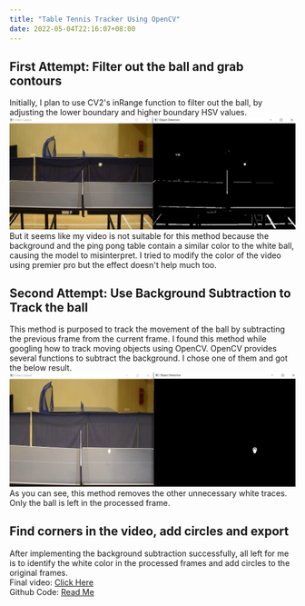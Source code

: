 ```yaml
---
title: "Table Tennis Tracker Using OpenCV"
date: 2022-05-04T22:16:07+08:00
---
```


## First Attempt: Filter out the ball and grab contours
Initially, I plan to use CV2's inRange function to filter out the ball, by adjusting the lower boundary and higher boundary HSV values.
![1](/Images/tabletennis1.png)
But it seems like my video is not suitable for this method because the background and the ping pong table contain a similar color to the white ball, causing the model to misinterpret. I tried to modify the color of the video using premier pro but the effect doesn't help much too.


## Second Attempt: Use Background Subtraction to Track the ball
This method is purposed to track the movement of the ball by subtracting the previous frame from the current frame. I found this method while googling how to track moving objects using OpenCV. OpenCV provides several functions to subtract the background. I chose one of them and got the below result.
![2](/Images/tabletennis2.png)
As you can see, this method removes the other unnecessary white traces.  Only the ball is left in the processed frame.

## Find corners in the video, add circles and export
After implementing the background subtraction successfully, all left for me is to identify the white color in the processed frames and add circles to the original frames.  
Final video: [Click Here](https://youtu.be/vu5ulU8vvO4)  
Github Code: [Read Me](https://github.com/woonyee28/tt_tracker)
